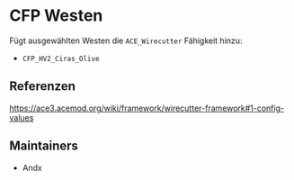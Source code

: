 # CFP Westen

Fügt ausgewählten Westen die `ACE_Wirecutter` Fähigkeit hinzu:

- `CFP_HV2_Ciras_Olive`

## Referenzen

<https://ace3.acemod.org/wiki/framework/wirecutter-framework#1-config-values>

## Maintainers

- Andx
